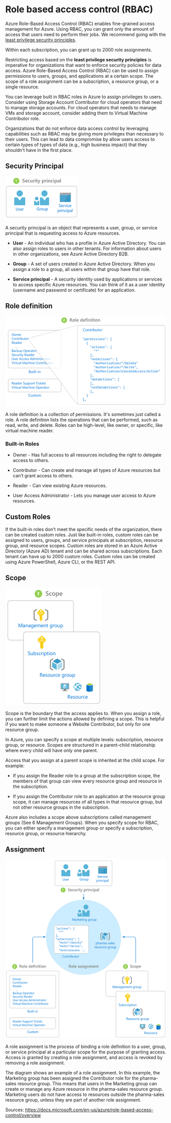 # Role based access control (RBAC)

Azure Role-Based Access Control (RBAC) enables fine-grained access management for Azure. Using RBAC, you can grant only the amount of access that users need to perform their jobs. We recommend going with the [least privilege security principles](https://en.wikipedia.org/wiki/Principle_of_least_privilege).

Within each subscription, you can grant up to 2000 role assignments.

Restricting access based on the **least privilege security principles** is imperative for organizations that want to enforce security policies for data access. Azure Role-Based Access Control (RBAC) can be used to assign permissions to users, groups, and applications at a certain scope. The scope of a role assignment can be a subscription, a resource group, or a single resource.

You can leverage built in RBAC roles in Azure to assign privileges to users. Consider using Storage Account Contributor for cloud operators that need to manage storage accounts. For cloud operators that needs to manage VMs and storage account, consider adding them to Virtual Machine Contributor role.

Organizations that do not enforce data access control by leveraging capabilities such as RBAC may be giving more privileges than necessary to their users. This can lead to data compromise by allow users access to certain types of types of data (e.g., high business impact) that they shouldn’t have in the first place.

## Security Principal

![](..//media/image28.png)

A security principal is an object that represents a user, group, or service principal that is requesting access to Azure resources.

  - **User** - An individual who has a profile in Azure Active Directory. You can also assign roles to users in other tenants. For information about users in other organizations, see Azure Active Directory B2B.

  - **Group** - A set of users created in Azure Active Directory. When you assign a role to a group, all users within that group have that role.

  - **Service principal** - A security identity used by applications or services to access specific Azure resources. You can think of it as a user identity (username and password or certificate) for an application.

## Role definition
![](..//media/image29.png)

A role definition is a collection of permissions. It's sometimes just called a role. A role definition lists the operations that can be performed, such as read, write, and delete. Roles can be high-level, like owner, or specific, like virtual machine reader.

### Built-in Roles

  - Owner - Has full access to all resources including the right to delegate access to others.

  - Contributor - Can create and manage all types of Azure resources but can’t grant access to others.

  - Reader - Can view existing Azure resources.

  - User Access Administrator - Lets you manage user access to Azure resources.

## Custom Roles

If the built-in roles don’t meet the specific needs of the organization, there can be created custom roles. Just like built-in roles, custom roles can be assigned to users, groups, and service principals at subscription, resource group, and resource scopes. Custom roles are stored in an Azure Active Directory (Azure AD) tenant and can be shared across subscriptions. Each tenant can have up to 2000 custom roles. Custom roles can be created using Azure PowerShell, Azure CLI, or the REST API.

## Scope

![](..//media/image30.png)

Scope is the boundary that the access applies to. When you assign a role, you can further limit the actions allowed by defining a scope. This is helpful if you want to make someone a Website Contributor, but only for one resource group.

In Azure, you can specify a scope at multiple levels: subscription, resource group, or resource. Scopes are structured in a parent-child relationship where every child will have only one parent.

Access that you assign at a parent scope is inherited at the child scope. For example:

  - If you assign the Reader role to a group at the subscription scope, the members of that group can view every resource group and resource in the subscription.

  - If you assign the Contributor role to an application at the resource group scope, it can manage resources of all types in that resource group, but not other resource groups in the subscription.

Azure also includes a scope above subscriptions called management groups (See 6 Management Groups). When you specify scope for RBAC, you can either specify a management group or specify a subscription, resource group, or resource hierarchy.

## Assignment
![](..//media/image31.png)

A role assignment is the process of binding a role definition to a user, group, or service principal at a particular scope for the purpose of granting access. Access is granted by creating a role assignment, and access is revoked by removing a role assignment.

The diagram shows an example of a role assignment. In this example, the Marketing group has been assigned the Contributor role for the pharma-sales resource group. This means that users in the Marketing group can create or manage any Azure resource in the pharma-sales resource group. Marketing users do not have access to resources outside the pharma-sales resource group, unless they are part of another role assignment.

Sources: <https://docs.microsoft.com/en-us/azure/role-based-access-control/overview>
